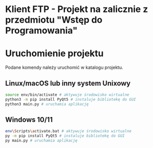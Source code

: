# Klient FTP - Projekt na zalicznie z przedmiotu "Wstęp do Programowania"

# Uruchomienie projektu
Podane komendy należy uruchomić w katalogu projektu.

## Linux/macOS lub inny system Unixowy
```bash
source env/bin/activate # aktywuje środowisko wirtualne
python3 -m pip install PyQt5 # instaluje bibliotekę do GUI
python3 main.py # uruchamia aplikację
```

## Windows 10/11
```sh
env\Scripts\activate.bat # aktywuje środowisko wirtualne
py -m pip install PyQt5 # instaluje bibliotekę do GUI
py main.py # uruchamia aplikację
```




